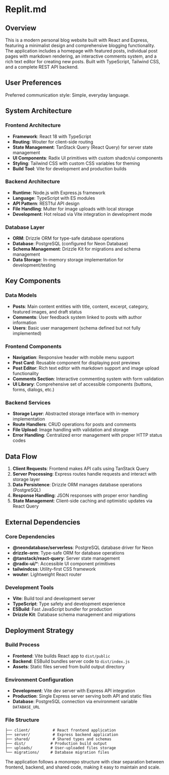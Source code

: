# Replit.md

## Overview

This is a modern personal blog website built with React and Express, featuring a minimalist design and comprehensive blogging functionality. The application includes a homepage with featured posts, individual post pages with markdown rendering, an interactive comments system, and a rich text editor for creating new posts. Built with TypeScript, Tailwind CSS, and a complete REST API backend.

## User Preferences

Preferred communication style: Simple, everyday language.

## System Architecture

### Frontend Architecture
- **Framework**: React 18 with TypeScript
- **Routing**: Wouter for client-side routing
- **State Management**: TanStack Query (React Query) for server state management
- **UI Components**: Radix UI primitives with custom shadcn/ui components
- **Styling**: Tailwind CSS with custom CSS variables for theming
- **Build Tool**: Vite for development and production builds

### Backend Architecture
- **Runtime**: Node.js with Express.js framework
- **Language**: TypeScript with ES modules
- **API Pattern**: RESTful API design
- **File Handling**: Multer for image uploads with local storage
- **Development**: Hot reload via Vite integration in development mode

### Database Layer
- **ORM**: Drizzle ORM for type-safe database operations
- **Database**: PostgreSQL (configured for Neon Database)
- **Schema Management**: Drizzle Kit for migrations and schema management
- **Data Storage**: In-memory storage implementation for development/testing

## Key Components

### Data Models
- **Posts**: Main content entities with title, content, excerpt, category, featured images, and draft status
- **Comments**: User feedback system linked to posts with author information
- **Users**: Basic user management (schema defined but not fully implemented)

### Frontend Components
- **Navigation**: Responsive header with mobile menu support
- **Post Card**: Reusable component for displaying post previews
- **Post Editor**: Rich text editor with markdown support and image upload functionality
- **Comments Section**: Interactive commenting system with form validation
- **UI Library**: Comprehensive set of accessible components (buttons, forms, dialogs, etc.)

### Backend Services
- **Storage Layer**: Abstracted storage interface with in-memory implementation
- **Route Handlers**: CRUD operations for posts and comments
- **File Upload**: Image handling with validation and storage
- **Error Handling**: Centralized error management with proper HTTP status codes

## Data Flow

1. **Client Requests**: Frontend makes API calls using TanStack Query
2. **Server Processing**: Express routes handle requests and interact with storage layer
3. **Data Persistence**: Drizzle ORM manages database operations (PostgreSQL)
4. **Response Handling**: JSON responses with proper error handling
5. **State Management**: Client-side caching and optimistic updates via React Query

## External Dependencies

### Core Dependencies
- **@neondatabase/serverless**: PostgreSQL database driver for Neon
- **drizzle-orm**: Type-safe ORM for database operations
- **@tanstack/react-query**: Server state management
- **@radix-ui/***: Accessible UI component primitives
- **tailwindcss**: Utility-first CSS framework
- **wouter**: Lightweight React router

### Development Tools
- **Vite**: Build tool and development server
- **TypeScript**: Type safety and development experience
- **ESBuild**: Fast JavaScript bundler for production
- **Drizzle Kit**: Database schema management and migrations

## Deployment Strategy

### Build Process
- **Frontend**: Vite builds React app to `dist/public`
- **Backend**: ESBuild bundles server code to `dist/index.js`
- **Assets**: Static files served from build output directory

### Environment Configuration
- **Development**: Vite dev server with Express API integration
- **Production**: Single Express server serving both API and static files
- **Database**: PostgreSQL connection via environment variable `DATABASE_URL`

### File Structure
```
├── client/          # React frontend application
├── server/          # Express backend application
├── shared/          # Shared types and schemas
├── dist/           # Production build output
├── uploads/        # User-uploaded files storage
└── migrations/     # Database migration files
```

The application follows a monorepo structure with clear separation between frontend, backend, and shared code, making it easy to maintain and scale.
